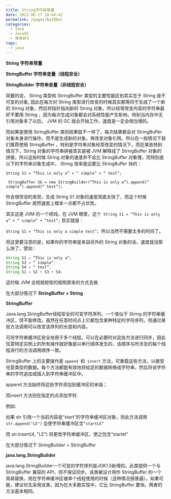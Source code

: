 ```yaml
---
title: String字符串常量
date: 2021-06-17 18:44:42
permalink: /pages/6a78be/
categories:
  - Java
  - JavaSE
  - 常用API
tags:
  - java
---
```

**String 字符串常量**

**StringBuffer 字符串变量（线程安全）**

**StringBuilder 字符串变量（非线程安全）**

 简要的说， String 类型和 StringBuffer 类型的主要性能区别其实在于 String 是不可变的对象, 因此在每次对 String 类型进行改变的时候其实都等同于生成了一个新的 String 对象，然后将指针指向新的 String 对象，所以经常改变内容的字符串最好不要用 String ，因为每次生成对象都会对系统性能产生影响，特别当内存中无引用对象多了以后， JVM 的 GC 就会开始工作，速度是一定会相当慢的。

 而如果是使用 StringBuffer 类则结果就不一样了，每次结果都会对 StringBuffer 对象本身进行操作，而不是生成新的对象，再改变对象引用。所以在一般情况下我们推荐使用 StringBuffer ，特别是字符串对象经常改变的情况下。而在某些特别情况下，String 对象的字符串拼接其实是被 JVM 解释成了 StringBuffer 对象的拼接，所以这些时候 String 对象的速度并不会比 StringBuffer 对象慢，而特别是以下的字符串对象生成中， String 效率是远要比 StringBuffer 快的：

 `String S1 = “This is only a” + “ simple” + “ test”;`

` StringBuffer Sb = new StringBuilder(“This is only a”).append(“ simple”).append(“ test”);`

 你会很惊讶的发现，生成 String S1 对象的速度简直太快了，而这个时候 StringBuffer 居然速度上根本一点都不占优势。

其实这是 JVM 的一个把戏，在 JVM 眼里，这个` String S1 = “This is only a” + “ simple” + “test”;` 其实就是：

 `String S1 = “This is only a simple test”; `所以当然不需要太多的时间了。

但这里要注意的是，如果你的字符串是来自另外的 String 对象的话，速度就没那么快了，譬如：

```java
String S2 = “This is only a”;
String S3 = “ simple”;
String S4 = “ test”;
String S1 = S2 + S3 + S4;
```



这时候 JVM 会规规矩矩的按照原来的方式去做


在大部分情况下 **StringBuffer > String**

**StringBuffer**

Java.lang.StringBuffer线程安全的可变字符序列。一个类似于 String 的字符串缓冲区，但不能修改。虽然在任意时间点上它都包含某种特定的字符序列，但通过某些方法调用可以改变该序列的长度和内容。

可将字符串缓冲区安全地用于多个线程。可以在必要时对这些方法进行同步，因此任意特定实例上的所有操作就好像是以串行顺序发生的，该顺序与所涉及的每个线程进行的方法调用顺序一致。

StringBuffer 上的主要操作是 `append `和` insert` 方法，可重载这些方法，以接受任意类型的数据。每个方法都能有效地将给定的数据转换成字符串，然后将该字符串的字符追加或插入到字符串缓冲区中。

append 方法始终将这些字符添加到缓冲区的末端；

而insert 方法则在指定的点添加字符.

例如:

如果 str 引用一个当前内容是“start”的字符串缓冲区对象，则此方法调用 `str.append("LE")` 会使字符串缓冲区含`“startLE”`

而 str.insert(4, "LE") 将更改字符串缓冲区，使之包含“starlet”

在大部分情况下 StringBuilder > StringBuffer

**java.lang.StringBuilder**

java.lang.StringBuilder一个可变的字符序列是JDK1.5新增的。此类提供一个与 StringBuffer 兼容的 API，但不保证同步。该类被设计用作 StringBuffer 的一个简易替换，用在字符串缓冲区被单个线程使用的时候（这种情况很普遍）。如果可能，建议优先采用该类，因为在大多数实现中，它比 StringBuffer 要快。两者的方法基本相同。